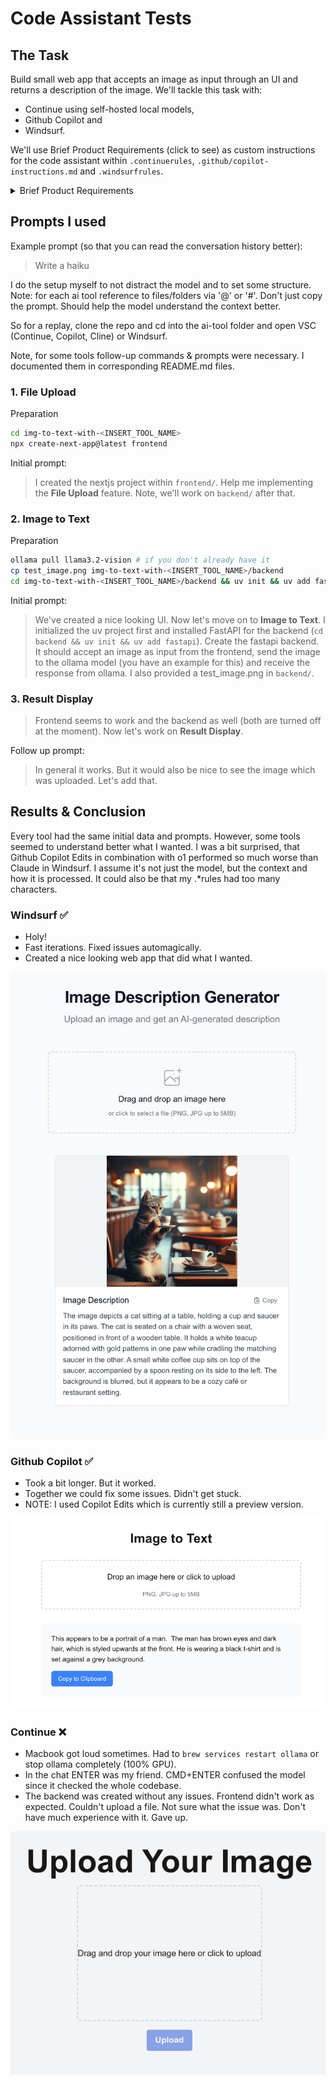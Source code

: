 # Code Assistant Tests

## The Task

Build small web app that accepts an image as input through an UI and returns a description of the image. We'll tackle this task with:

-   Continue using self-hosted local models,
-   Github Copilot and
-   Windsurf.

<!-- TODO: Check if bold.DIY might be an interesting offline alternative for Continue -->

We'll use Brief Product Requirements (click to see) as custom instructions for the code assistant within `.continuerules`, `.github/copilot-instructions.md` and `.windsurfrules`.

<details>
<summary>Brief Product Requirements</summary>

### Project overview

A small locally running nice looking web app that accepts an image as input through an UI and returns a description of the image.
Technologies Used:

-   Next.js 15+ as framework
-   TypeScript for type safety
-   Tailwind CSS for styling
-   FastAPI as backend (calling ollama model)

### Core Functionalities

**File Upload**

-   Single file upload interface with drag-and-drop support
-   Immediate file processing upon selection
-   File type validation (png, jpg, jpeg)
-   File size validation (max 5MB)
-   Loading state indication during upload and processing
-   Error handling with user-friendly notifications

**Image to Text**

-   Automatically image gets described
-   Server-side (so here my local host) processing with temporary file storage
-   Comprehensive error handling

**Result Display**

-   Clean representation of image description
-   Formatted text display with proper whitespace handling
-   Option to copy text to clipboard with a click
-   Error state handling with user feedback

### Docs

An example of image to text with ollama.

```python
import ollama

response = ollama.chat(
    model='llama3.2-vision',
    messages=[{
        'role': 'user',
        'content': 'What is in this image?',
        'images': ['image.jpg']
    }]
)

print(response)
```

Basic folder structure

```
root/
  backend/
    main.py
    pyproject.toml
    ...
  frontend/
    package.json
    ...
```

### Implementation notes

-   Use Llama 3.2 Vison https://ollama.com/library/llama3.2-vision (`ollama pull llama3.2-vision`)
-   Install Node `brew install node` & run `npx create-next-app@latest`. Name the app `frontend`
-   Within `backend/` run `uv init` && `uv add fastapi` (don't use pip)

</details>

## Prompts I used

Example prompt (so that you can read the conversation history better):

> Write a haiku

I do the setup myself to not distract the model and to set some structure. Note: for each ai tool reference to files/folders via '@' or '#'. Don't just copy the prompt. Should help the model understand the context better.

So for a replay, clone the repo and cd into the ai-tool folder and open VSC (Continue, Copilot, Cline) or Windsurf.

Note, for some tools follow-up commands & prompts were necessary. I documented them in corresponding README.md files.

### 1. File Upload

Preparation

```bash
cd img-to-text-with-<INSERT_TOOL_NAME>
npx create-next-app@latest frontend
```

Initial prompt:

> I created the nextjs project within `frontend/`. Help me implementing the **File Upload** feature. Note, we'll work on `backend/` after that.

### 2. Image to Text

Preparation

```bash
ollama pull llama3.2-vision # if you don't already have it
cp test_image.png img-to-text-with-<INSERT_TOOL_NAME>/backend
cd img-to-text-with-<INSERT_TOOL_NAME>/backend && uv init && uv add fastapi
```

Initial prompt:

> We've created a nice looking UI. Now let's move on to **Image to Text**. I initialized the uv project first and installed FastAPI for the backend (`cd backend && uv init && uv add fastapi`). Create the fastapi backend. It should accept an image as input from the frontend, send the image to the ollama model (you have an example for this) and receive the response from ollama. I also provided a test_image.png in `backend/`.

### 3. Result Display

> Frontend seems to work and the backend as well (both are turned off at the moment). Now let's work on **Result Display**.

Follow up prompt:

> In general it works. But it would also be nice to see the image which was uploaded. Let's add that.

## Results & Conclusion

Every tool had the same initial data and prompts. However, some tools seemed to understand better what I wanted. I was a bit surprised, that Github Copilot Edits in combination with o1 performed so much worse than Claude in Windsurf. I assume it's not just the model, but the context and how it is processed. It could also be that my .\*rules had too many characters.

### Windsurf ✅

-   Holy!
-   Fast iterations. Fixed issues automagically.
-   Created a nice looking web app that did what I wanted.

![](img-to-text-with-windsurf/screenshot_webapp.png)

### Github Copilot ✅

-   Took a bit longer. But it worked.
-   Together we could fix some issues. Didn't get stuck.
-   NOTE: I used Copilot Edits which is currently still a preview version.

![](img-to-text-with-copilot/screenshot_webapp.png)

### Continue ❌

-   Macbook got loud sometimes. Had to `brew services restart ollama` or stop ollama completely (100% GPU).
-   In the chat ENTER was my friend. CMD+ENTER confused the model since it checked the whole codebase.
-   The backend was created without any issues. Frontend didn't work as expected. Couldn't upload a file. Not sure what the issue was. Don't have much experience with it. Gave up.

![](img-to-text-with-continue.dev/screenshot_webapp.png)
